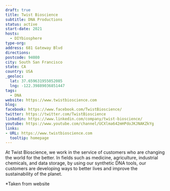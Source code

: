 ```yaml
---
draft: true
title: Twist Bioscience
subtitle: DNA Productions
status: active
start-date: 2021
hosts:
  - DIYbiosphere
type-org:
address: 681 Gateway Blvd
directions:
postcode: 94080
city: South San Francisco
state: CA
country: USA
_geoloc:
  lat: 37.659631955052085
  lng: -122.39889036851447
tags:
  - DNA
website: https://www.twistbioscience.com
blog:
facebook: https://www.facebook.com/TwistBioscience/
twitter: https://twitter.com/TwistBioscience
linkedin: https://www.linkedin.com/company/twist-bioscience/
youtube: https://www.youtube.com/channel/UCXlma642mHPdoJKJNAKZkYg
links:
- URL: https://www.twistbioscience.com
  tooltip: homepage
---
```


At Twist Bioscience, we work in the service of customers who are changing the world for the better. In fields such as medicine, agriculture, industrial chemicals, and data storage, by using our synthetic DNA tools, our customers are developing ways to better lives and improve the sustainability of the planet.

*Taken from website
